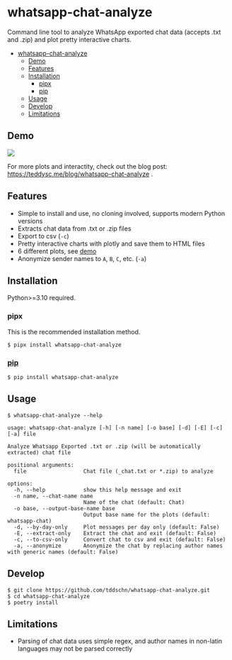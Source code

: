 # whatsapp-chat-analyze

Command line tool to analyze WhatsApp exported chat data (accepts .txt and .zip) and plot pretty interactive charts.

- [whatsapp-chat-analyze](#whatsapp-chat-analyze)
  - [Demo](#demo)
  - [Features](#features)
  - [Installation](#installation)
    - [pipx](#pipx)
    - [pip](#pip)
  - [Usage](#usage)
  - [Develop](#develop)
  - [Limitations](#limitations)

## Demo

![](https://github.com/cli/cli/assets/45612704/08026ab5-24c0-4ec1-8afe-903d57654e15)

For more plots and interactity, check out the blog post: https://teddysc.me/blog/whatsapp-chat-analyze .

## Features

- Simple to install and use, no cloning involved, supports modern Python versions 
- Extracts chat data from .txt or .zip files
- Export to csv (`-c`)
- Pretty interactive charts with plotly and save them to HTML files
- 6 different plots, see [demo](#demo)
- Anonymize sender names to `A`, `B`, `C`, etc. (`-a`)

## Installation

Python>=3.10 required.

### pipx

This is the recommended installation method.

```
$ pipx install whatsapp-chat-analyze
```

### [pip](https://pypi.org/project/whatsapp-chat-analyze/)

```
$ pip install whatsapp-chat-analyze
```

## Usage

```plain
$ whatsapp-chat-analyze --help

usage: whatsapp-chat-analyze [-h] [-n name] [-o base] [-d] [-E] [-c] [-a] file

Analyze Whatsapp Exported .txt or .zip (will be automatically extracted) chat file

positional arguments:
  file                  Chat file (_chat.txt or *.zip) to analyze

options:
  -h, --help            show this help message and exit
  -n name, --chat-name name
                        Name of the chat (default: Chat)
  -o base, --output-base-name base
                        Output base name for the plots (default: whatsapp-chat)
  -d, --by-day-only     Plot messages per day only (default: False)
  -E, --extract-only    Extract the chat and exit (default: False)
  -c, --to-csv-only     Convert chat to csv and exit (default: False)
  -a, --anonymize       Anonymize the chat by replacing author names with generic names (default: False)

```

## Develop

```
$ git clone https://github.com/tddschn/whatsapp-chat-analyze.git
$ cd whatsapp-chat-analyze
$ poetry install
```

## Limitations

- Parsing of chat data uses simple regex, and author names in non-latin languages may not be parsed correctly